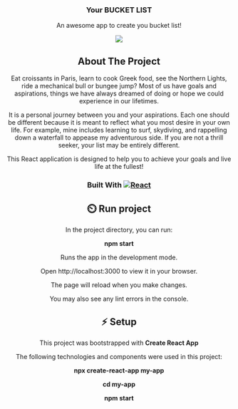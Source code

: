 
<div align="center">

  <h3 align="center">Your BUCKET LIST</h3>

  <p align="center">
    An awesome app to create you bucket list!

  </p>
  <img src=[Screen Shot 2023-07-13 at 2 09 16 PM](https://github.com/KseGreb/Bucket-list/assets/110953599/91bdcd67-2e18-4cd4-bc52-73c8e5292ebf)
</div>





<!-- ABOUT THE PROJECT -->
## About The Project


Eat croissants in Paris, learn to cook Greek food, see the Northern Lights, ride a mechanical bull or bungee jump? Most of us have goals and aspirations, things we have always dreamed of doing or hope we could experience in our lifetimes.

It is a personal journey between you and your aspirations. Each one should be different because it is meant to reflect what you most desire in your own life. For example, mine includes learning to surf, skydiving, and rappelling down a waterfall to appease my adventurous side. If you are not a thrill seeker, your list may be entirely different.

This React application is designed to help you to achieve your goals and live life at the fullest!



### Built With  [![React][React.js]][React-url]




<!-- GETTING STARTED -->


## ⏲️ Run project

In the project directory, you can run:

**npm start**

Runs the app in the development mode.

Open http://localhost:3000 to view it in your browser.

The page will reload when you make changes.

You may also see any lint errors in the console.

## ⚡ Setup

This project was bootstrapped with **Create React App**

The following technologies and components were used in this project:


 **npx create-react-app my-app**
 
 **cd my-app**
 
 **npm start**





<!-- MARKDOWN LINKS & IMAGES -->

[React.js]: https://img.shields.io/badge/React-20232A?style=for-the-badge&logo=react&logoColor=61DAFB
[React-url]: https://reactjs.org/

